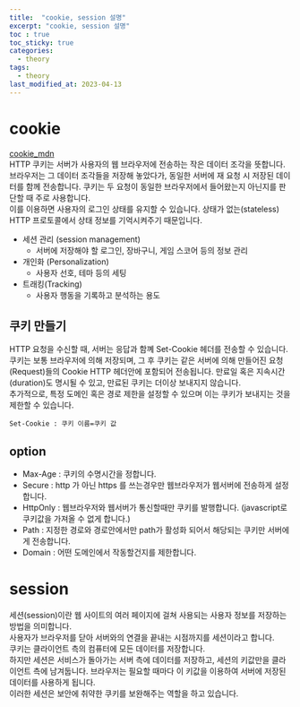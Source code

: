 ```yaml
---
title:  "cookie, session 설명"
excerpt: "cookie, session 설명"
toc : true
toc_sticky: true
categories:
  - theory
tags:
  - theory
last_modified_at: 2023-04-13
---
```


# cookie

[cookie_mdn](https://developer.mozilla.org/ko/docs/Web/HTTP/Cookies)   
HTTP 쿠키는 서버가 사용자의 웹 브라우저에 전송하는 작은 데이터 조각을 뜻합니다.  
브라우저는 그 데이터 조각들을 저장해 놓았다가, 동일한 서버에 재 요청 시 저장된 데이터를 함께 전송합니다. 쿠키는 두 요청이 동일한 브라우저에서 들어왔는지 아닌지를 판단할 때 주로 사용합니다.  
이를 이용하면 사용자의 로그인 상태를 유지할 수 있습니다. 상태가 없는(stateless) HTTP 프로토콜에서 상태 정보를 기억시켜주기 때문입니다.  
- 세션 관리 (session management)
  - 서버에 저장해야 할 로그인, 장바구니, 게임 스코어 등의 정보 관리
- 개인화 (Personalization)
  - 사용자 선호, 테마 등의 세팅
- 트래킹(Tracking)
  - 사용자 행동을 기록하고 분석하는 용도

## 쿠키 만들기 
HTTP 요청을 수신할 때, 서버는 응답과 함꼐 Set-Cookie 헤더를 전송할 수 있습니다.  
쿠키는 보통 브라우저에 의해 저장되며, 그 후 쿠키는 같은 서버에 의해 만들어진 요청(Request)들의 Cookie HTTP 헤더안에 포함되어 전송됩니다. 만료일 혹은 지속시간(duration)도 명시될 수 있고, 만료된 쿠키는 더이상 보내지지 않습니다.  
추가적으로, 특정 도메인 혹은 경로 제한을 설정할 수 있으며 이는 쿠키가 보내지는 것을 제한할 수 있습니다.  
  
```
Set-Cookie : 쿠키 이름=쿠키 값
```

## option

- Max-Age : 쿠키의 수명시간을 정합니다.
- Secure : http 가 아닌 https 를 쓰는경우만 웹브라우저가 웹서버에 전송하게 설정합니다.
- HttpOnly : 웹브라우저와 웹서버가 통신할때만 쿠키를 발행합니다. (javascript로 쿠키값을  가져올 수 없게 합니다.)
- Path : 지정한 경로와 경로안에서만 path가 활성화 되어서 해당되는 쿠키만 서버에게 전송합니다.
- Domain : 어떤 도메인에서 작동할건지를 제한합니다.

# session

세션(session)이란 웹 사이트의 여러 페이지에 걸쳐 사용되는 사용자 정보를 저장하는 방법을 의미합니다.  
사용자가 브라우저를 닫아 서버와의 연결을 끝내는 시점까지를 세션이라고 합니다.  
쿠키는 클라이언트 측의 컴퓨터에 모든 데이터를 저장합니다.  
하지만 세션은 서비스가 돌아가는 서버 측에 데이터를 저장하고, 세션의 키값만을 클라이언트 측에 남겨둡니다. 브라우저는 필요할 때마다 이 키값을 이용하여 서버에 저장된 데이터를 사용하게 됩니다.  
이러한 세션은 보안에 취약한 쿠키를 보완해주는 역할을 하고 있습니다.  

